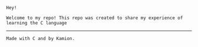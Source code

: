 
`Hey! `

`Welcome to my repo! This repo was created to share my experience of learning the C language`

---

`Made with C and by Kamion.`
